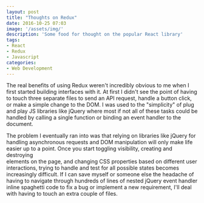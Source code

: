 ```yaml
---
layout: post
title: "Thoughts on Redux"
date: 2016-10-25 07:03
image: '/assets/img/'
description: 'Some food for thought on the popular React library'
tags:
- React
- Redux
- Javascript
categories:
- Web Development
---
```


The real benefits of using Redux weren't incredibly obvious to me when I first
started building interfaces with it. At first I didn't see the point of having
to touch three separate files to send an API request, handle a button click,
or make a simple change to the DOM. I was used to the "simplicity" of plug and
play JS libraries like jQuery where most if not all of these tasks could be
handled by calling a single function or binding an event handler to the document.

The problem I eventually ran into was that relying on libraries like jQuery for
handling asynchronous requests and DOM manipulation will only make life easier
up to a point. Once you start toggling visibility, creating and destroying  
elements on the page, and changing CSS properties based on different user
interactions, trying to handle and test for all possible states becomes
increasingly difficult. If I can save myself or someone else the headache of
having to navigate through hundreds of lines of nested jQuery event handler
inline spaghetti code to fix a bug or implement a new requirement, I'll deal with
having to touch an extra couple of files.
